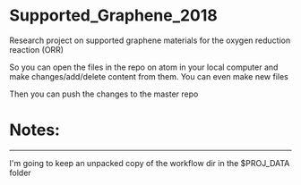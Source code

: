 # Supported_Graphene_2018
Research project on supported graphene materials for the oxygen reduction reaction (ORR)

So you can open the files in the repo on atom in your local computer and
make changes/add/delete content from them. You can even make new files

Then you can push the changes to the master repo

# Notes:
___
I'm going to keep an unpacked copy of the workflow dir in the $PROJ_DATA folder
